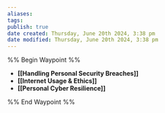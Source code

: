 ```yaml
---
aliases: 
tags: 
publish: true
date created: Thursday, June 20th 2024, 3:38 pm
date modified: Thursday, June 20th 2024, 3:38 pm
---
```

%% Begin Waypoint %%
- **[[Handling Personal Security Breaches]]**
- **[[Internet Usage & Ethics]]**
- **[[Personal Cyber Resilience]]**

%% End Waypoint %%
